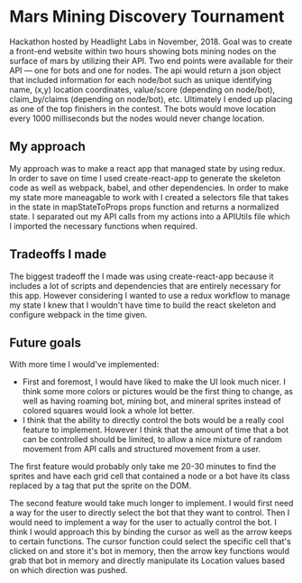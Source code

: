 # Mars Mining Discovery Tournament

Hackathon hosted by Headlight Labs in November, 2018. Goal was to create a front-end website within two hours showing bots mining nodes on the surface of mars by utilizing their API. Two end points were available for their API — one for bots and one for nodes. The api would return a json object that included information for each node/bot such as unique identifying name, (x,y) location coordinates, value/score (depending on node/bot), claim_by/claims (depending on node/bot), etc. Ultimately I ended up placing as one of the top finishers in the contest. The bots would move location every 1000 milliseconds but the nodes would never change location.


## My approach

My approach was to make a react app that managed state by using redux. In order to save on time I used create-react-app to generate the skeleton code as well as webpack, babel, and other dependencies. In order to make my state more maneagable to work with I created a selectors file that takes in the state in mapStateToProps props function and returns a normalized state. I separated out my API calls from my actions into a APIUtils file which I imported the necessary functions when required.

## Tradeoffs I made

The biggest tradeoff the I made was using create-react-app because it includes a lot of scripts and dependencies that are entirely necessary for this app. However considering I wanted to use a redux workflow to manage my state I knew that I wouldn't have time to build the react skeleton and configure webpack in the time given.

## Future goals

With more time I would've implemented:
   * First and foremost, I would have liked to make the UI look much nicer. I think some more colors or pictures would be the first thing to change, as well as having roaming bot, mining bot, and mineral sprites instead of colored squares would look a whole lot better.
   * I think that the ability to directly control the bots would be a really cool feature to implement. However I think that the amount of time that a bot can be controlled should be limited, to allow a nice mixture of random movement from API calls and structured movement from a user.

The first feature would probably only take me 20-30 minutes to find the sprites and have each grid cell that contained a node or a bot have its class replaced by a tag that put the sprite on the DOM.

The second feature would take much longer to implement. I would first need a way for the user to directly select the bot that they want to control. Then I would need to implement a way for the user to actually control the bot. I think I would approach this by binding the cursor as well as the arrow keeps to certain functions. The cursor function could select the specific cell that's clicked on and store it's bot in memory, then the arrow key functions would grab that bot in memory and directly manipulate its Location values based on which direction was pushed.
